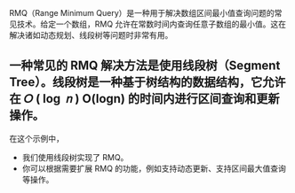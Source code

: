 RMQ（Range Minimum Query）是一种用于解决数组区间最小值查询问题的常见技术。给定一个数组，RMQ 允许在常数时间内查询任意子数组的最小值。这在解决诸如动态规划、线段树等问题时非常有用。

一种常见的 RMQ 解决方法是使用线段树（Segment Tree）。线段树是一种基于树结构的数据结构，它允许在
𝑂
(
log
⁡
𝑛
)
O(logn) 的时间内进行区间查询和更新操作。
---
在这个示例中，
- 我们使用线段树实现了 RMQ。
- 你可以根据需要扩展 RMQ 的功能，例如支持动态更新、支持区间最大值查询等操作。
